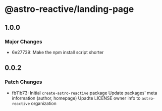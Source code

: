# @astro-reactive/landing-page

## 1.0.0

### Major Changes

- 6e27739: Make the npm install script shorter

## 0.0.2

### Patch Changes

- fb11b73: Initial `create-astro-reactive` package
  Update packages' meta information (author, homepage)
  Upadte LICENSE owner info to `astro-reactive` organization
